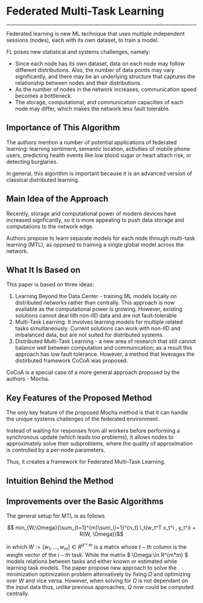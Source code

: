 # Federated Multi-Task Learning
---
Federated learning is new ML technique that uses multiple independent sessions (nodes), each with its own dataset, to train a model.

FL poses new statistical and systems challenges, namely:
- Since each node has its own dataset, data on each node may follow different distributions. Also, the number of data points may vary significantly, and there may be an underlying structure that captures the relationship between nodes and their distributions.
- As the number of nodes in the network increases, communication speed becomes a bottleneck.
- The storage, computational, and communication capacities of each node may differ, which makes the network less fault tolerable.

## Importance of This Algorithm
The authors mention a number of potential applications of federated learning: learning sentiment, semantic location, activities of mobile phone users, predicting health events like low blood sugar or heart attach risk, or detecting burglaries.

In general, this algorithm is important because it is an advanced version of classical distributed learning.

## Main Idea of the Approach
Recently, storage and computational power of modern devices have increased signficantly, so it is more appealing to push data storage and computations to the network edge.

Authors propose to learn separate models for each node through multi-task learning (MTL), as opposed to training a single global model across the network.

## What It Is Based on
This paper is based on three ideas:
1. Learning Beyond the Data Center - training ML models locally on distributed networks rather than centrally. This approach is now available as the computational power is growing. However, existing solutions cannot deal tith non-IID data and are not fault-tolerable
2. Multi-Task Learning. It involves learning models for multiple related tasks simultaneously. Current solutions can work with non-IID and imbalanced data, but are not suited for distributed systems.
3. Distributed Multi-Task Learning - a new area of research that still cannot balance well between computation and communication; as a result this approach has low fault tolerance. However, a method that leverages the distirbuted framework CoCoA was proposed.

CoCoA is a special case of a more general approach proposed by the authors - Mocha.

## Key Features of the Proposed Method
The only key feature of the proposed Mocha method is that it can handle the unique systems challenges of the federated environment.

Instead of waiting for responses from all workers before performing a synchronous update (which leads too problems), it allows nodes to approximately solve their subproblems, where the quality of approximation is controlled by a per-node parameters.

Thus, it creates a framework for Federated Multi-Task Learning.

## Intuition Behind the Method


## Improvements over the Basic Algorithms

The general setup for MTL is as follows 

$$ min_{W,\Omega}{\sum_{t=1}^{m}\sum_{i=1}^{n_t} l_t(w_t^T x_t^i , y_t^i) + R(W, \Omega)}$$

in which $W := [w_1, ..., w_m] \in R^{d*m}$ is a matrix whose $t-th$ column is the weight vector of the $i-th$ task. While the matrix $ \Omega \in R^{m*m} $ models relations between tasks and either known or estimated while learning task models. The paper propose new approach to solve the minimization optimization problem alternatively by fixing $\Omega$ and optimizing over $W$ and vice versa. However, when solving for $\Omega$ is not dependant on the input data thus, unlike previous approaches, $\Omega$ now could be computed centrally.  
